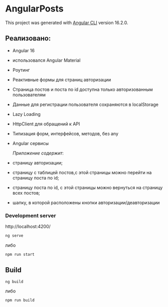 # AngularPosts

This project was generated with [Angular CLI](https://github.com/angular/angular-cli) version 16.2.0.

## Реализовано:

- Angular 16 
- использовался Angular Material 
- Роутинг
- Реактивные формы для страниц авторизации
- Страница постов и поста по id доступна только авторизованным пользователям
- Данные для регистрации пользователя сохраняются в localStorage
- Lazy Loading
- HttpClient для обращений к API
- Типизация форм, интерфейсов, методов, без any
- Angular сервисы

  *Приложение содержит*:
- страницу авторизации;
- страницу с таблицей постов,с этой страницы можно перейти на страницу поста по id;
- страницу поста по id, с этой страницы можно вернуться на страницу всех постов;
- шапку, в которой расположены кнопки авторизации/деавторизации

### Development server

http://localhost:4200/
```bash
ng serve
```
либо
```bash
npm run start
```
## Build

```bash
ng build
```
либо
```bash
npm run build
```
